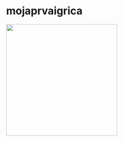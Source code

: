 # mojaprvaigrica
<img src="file:///C:/Documents%20and%20Settings/BRANKA/Local%20Settings/Temp/Rar$DR01.437/index.html" width="300" height="300">
   

